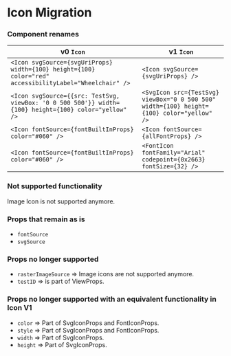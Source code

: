 # Icon Migration

### Component renames

| v0 `Icon`                                                                                               | v1 `Icon`                                                                                 |
| ------------------------------------------------------------------------------------------------------- | ----------------------------------------------------------------------------------------- |
| `<Icon svgSource={svgUriProps} width={100} height={100} color="red" accessibilityLabel="Wheelchair" />` | `<Icon svgSource={svgUriProps} />`                                                        |
| `<Icon svgSource={{src: TestSvg, viewBox: '0 0 500 500'}} width={100} height={100} color="yellow" />`   | `<SvgIcon src={TestSvg} viewBox="0 0 500 500" width={100} height={100} color="yellow" />` |
| `<Icon fontSource={fontBuiltInProps} color="#060" />`                                                   | `<Icon fontSource={allFontProps} />`                                                      |
| `<Icon fontSource={fontBuiltInProps} color="#060" />`                                                   | `<FontIcon fontFamily="Arial" codepoint={0x2663} fontSize={32} />`                        |

### Not supported functionality

Image Icon is not supported anymore.

### Props that remain as is

- `fontSource`
- `svgSource`

### Props no longer supported

- `rasterImageSource` => Image icons are not supported anymore.
- `testID` => is part of ViewProps.

### Props no longer supported with an equivalent functionality in Icon V1

- `color` => Part of SvgIconProps and FontIconProps.
- `style` => Part of SvgIconProps and FontIconProps.
- `width` => Part of SvgIconProps.
- `height` => Part of SvgIconProps.
